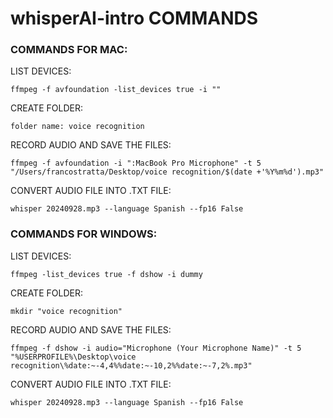 # whisperAI-intro COMMANDS 

### COMMANDS FOR MAC:

LIST DEVICES:
```
ffmpeg -f avfoundation -list_devices true -i "" 
```

CREATE FOLDER:
```
folder name: voice recognition
```

RECORD AUDIO AND SAVE THE FILES:
```
ffmpeg -f avfoundation -i ":MacBook Pro Microphone" -t 5 "/Users/francostratta/Desktop/voice recognition/$(date +'%Y%m%d').mp3"
```
CONVERT AUDIO FILE INTO .TXT FILE:
```
whisper 20240928.mp3 --language Spanish --fp16 False
```


### COMMANDS FOR WINDOWS:

LIST DEVICES:
```
ffmpeg -list_devices true -f dshow -i dummy
```

CREATE FOLDER:
```
mkdir "voice recognition"
```

RECORD AUDIO AND SAVE THE FILES:
```
ffmpeg -f dshow -i audio="Microphone (Your Microphone Name)" -t 5 "%USERPROFILE%\Desktop\voice recognition\%date:~-4,4%%date:~-10,2%%date:~-7,2%.mp3"
```

CONVERT AUDIO FILE INTO .TXT FILE:
```
whisper 20240928.mp3 --language Spanish --fp16 False
```
